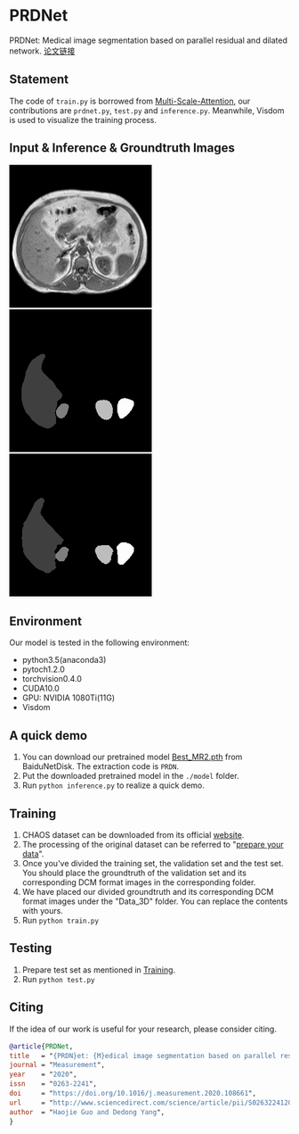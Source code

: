 # PRDNet
PRDNet: Medical image segmentation based on parallel residual and dilated network. [论文链接](https://doi.org/10.1016/j.measurement.2020.108661)
[](/readme/overrallfinal.png)

## Statement
The code of ```train.py``` is borrowed from [Multi-Scale-Attention](https://github.com/sinAshish/Multi-Scale-Attention), our contributions are ```prdnet.py```, ```test.py``` and ```inference.py```. Meanwhile, Visdom is used to visualize the training process.

## Input & Inference & Groundtruth Images
![original img](https://github.com/JasonmorrowGuo/PRDNet/blob/master/subj_2slice_12.png) ![inference_result](/readme/subj_2slice_12.png) ![groundtruth](/readme/groundtruth.png)

## Environment
Our model is tested in the following environment:   
  * python3.5(anaconda3)
  * pytoch1.2.0
  * torchvision0.4.0
  * CUDA10.0
  * GPU: NVIDIA 1080Ti(11G)
  * Visdom


## A quick demo
1. You can download our pretrained model [Best_MR2.pth](https://pan.baidu.com/s/1SToITGqAHMPrTLqrGiq5YQ) from BaiduNetDisk. The extraction code is ```PRDN```.
2. Put the downloaded pretrained model in the ```./model``` folder.
3. Run ```python inference.py``` to realize a quick demo.

## Training
1. CHAOS dataset can be downloaded from its official [website](https://chaos.grand-challenge.org/).
2. The processing of the original dataset can be referred to "[prepare your data](https://github.com/sinAshish/Multi-Scale-Attention)".
3. Once you've divided the training set, the validation set and the test set. You should place the groundtruth of the validation set and its corresponding DCM format images in the corresponding folder. 
4. We have placed our divided groundtruth and its corresponding DCM format images under the "Data_3D" folder. You can replace the contents with yours.
5. Run ```python train.py```

## Testing
1. Prepare test set as mentioned in [Training](#Training).
2. Run ```python test.py``` 

## Citing
If the idea of our work is useful for your research, please consider citing.
```BibTex
@article{PRDNet,
title   = "{PRDN}et: {M}edical image segmentation based on parallel residual and dilated network",
journal = "Measurement",
year    = "2020",
issn    = "0263-2241",
doi     = "https://doi.org/10.1016/j.measurement.2020.108661",
url     = "http://www.sciencedirect.com/science/article/pii/S0263224120311738",
author  = "Haojie Guo and Dedong Yang",
}
```


